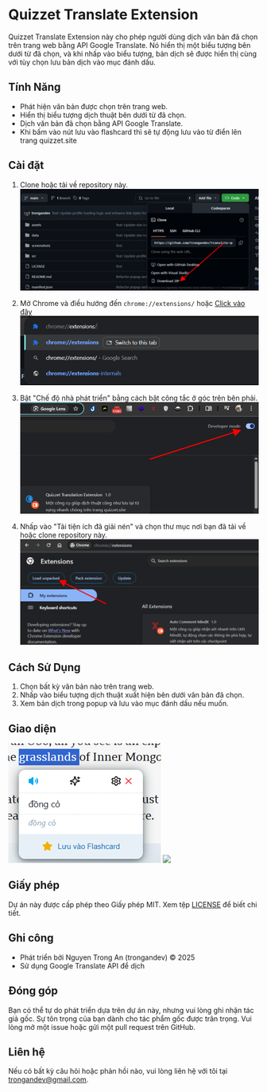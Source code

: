 # Quizzet Translate Extension

Quizzet Translate Extension này cho phép người dùng dịch văn bản đã chọn trên trang web bằng API Google Translate. Nó hiển thị một biểu tượng bên dưới từ đã chọn, và khi nhấp vào biểu tượng, bản dịch sẽ được hiển thị cùng với tùy chọn lưu bản dịch vào mục đánh dấu.

## Tính Năng

-   Phát hiện văn bản được chọn trên trang web.
-   Hiển thị biểu tượng dịch thuật bên dưới từ đã chọn.
-   Dịch văn bản đã chọn bằng API Google Translate.
-   Khi bấm vào nút lưu vào flashcard thì sẽ tự động lưu vào từ điển lên trang quizzet.site

## Cài đặt

1. Clone hoặc tải về repository này.
   <img src="screenshots/img5.png"/>
2. Mở Chrome và điều hướng đến `chrome://extensions/` hoặc [Click vào đây](chrome://extensions/)
   <img src="screenshots/img4.png"/>

3. Bật "Chế độ nhà phát triển" bằng cách bật công tắc ở góc trên bên phải.
   <img src="screenshots/img3.png"/>
4. Nhấp vào "Tải tiện ích đã giải nén" và chọn thư mục nơi bạn đã tải về hoặc clone repository này.
   <img src="screenshots/img6.png"/>

## Cách Sử Dụng

1. Chọn bất kỳ văn bản nào trên trang web.
2. Nhấp vào biểu tượng dịch thuật xuất hiện bên dưới văn bản đã chọn.
3. Xem bản dịch trong popup và lưu vào mục đánh dấu nếu muốn.

## Giao diện

<img src="screenshots/img1.png"/>
<img src="screenshots/img2.png"/>

## Giấy phép

Dự án này được cấp phép theo Giấy phép MIT. Xem tệp [LICENSE](LICENSE) để biết chi tiết.

## Ghi công

-   Phát triển bởi Nguyen Trong An (trongandev) © 2025
-   Sử dụng Google Translate API để dịch

## Đóng góp

Bạn có thể tự do phát triển dựa trên dự án này, nhưng vui lòng ghi nhận tác giả gốc. Sự tôn trọng của bạn dành cho tác phẩm gốc được trân trọng. Vui lòng mở một issue hoặc gửi một pull request trên GitHub.

## Liên hệ

Nếu có bất kỳ câu hỏi hoặc phản hồi nào, vui lòng liên hệ với tôi tại trongandev@gmail.com.
